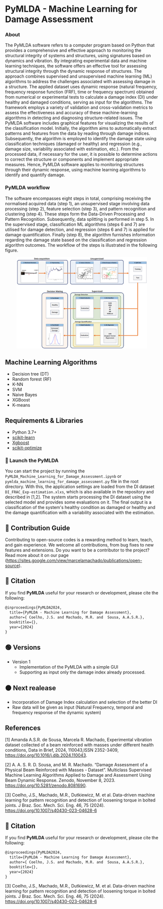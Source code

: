 # PyMLDA - Machine Learning for Damage Assessment

### About
The PyMLDA software refers to a computer program based on Python that provides a comprehensive and effective approach to monitoring the structural integrity of systems and structures, using signatures based on dynamics and vibration. By integrating experimental data and machine learning techniques, the software offers an effective tool for assessing structural integrity through the dynamic response of structures. The approach combines supervised and unsupervised machine learning (ML) algorithms to address the challenges associated with assessing damage in a structure.
The applied dataset uses dynamic response (natural frequency, frequency response function (FRF), time or frequency spectrum) obtained from numerical or experimental tests to calculate a damage index (DI) under healthy and damaged conditions, serving as input for the algorithms. The framework employs a variety of validation and cross-validation metrics to assess the effectiveness and accuracy of these machine-learning algorithms in detecting and diagnosing structure-related issues. The PyMLDA software includes graphical features for visualizing the results of the classification model.
Initially, the algorithm aims to automatically extract patterns and features from the data by reading through damage indices. Subsequently, the algorithm is employed to identify the damage state using classification techniques (damaged or healthy) and regression (e.g., damage size, variability associated with estimation, etc.).
From the processed data, if necessary for the user, it is possible to determine actions to correct the structure or components and implement appropriate measures. Hence, PyMLDA software applies to monitoring structures through their dynamic response, using machine learning algorithms to identify and quantify damage.

### PyMLDA workflow

The software encompasses eight steps in total, comprising receiving the normalised acquired data (step 1), an unsupervised stage involving data processing (step 2), feature selection (step 3), and pattern recognition and clustering (step 4). These steps form the Data-Driven Processing and Pattern Recognition. Subsequently, data splitting is performed in step 5. In the supervised stage, classification ML algorithms (steps 6 and 7) are utilised for damage detection, and regression (steps 6 and 7) is applied for damage quantification. Finally (step 8), the algorithm furnishes information regarding the damage state based on the classification and regression algorithm outcomes. The workflow of the steps is illustrated in the following figure. 
<p align="center">
  <img src="ProcessML_PR_SHM.png" width="85%">
</p>

## Machine Learning Algorithms  
* Decision tree (DT)
* Random forest (RF)
* K-NN
* SVM
* Naive Bayes
* XGBoost  
* K-means

## Requirements & Libraries  
* Python 3.7+ 
* [scikit-learn](https://scikit-learn.org/stable/)  
* [Xgboost](https://xgboost.readthedocs.io/en/latest/python/python_intro.html)
* [scikit-optimize](https://github.com/scikit-optimize/scikit-optimize)  


### 🚀 Launch the PyMLDA

You can start the project by running the `PyMLDA_Machine_Learning_for_Damage_Assessment.ipynb` or `pymlda_machine_learning_for_damage_assessment.py` file in the root directory. With this, the application settings are loaded from the DI dataset `DI_FRAC_Exp-estimation.xlxs`, which is also available in the repository and described in [1,2]. The system starts processing the DI dataset using the selected model and provides some evaluations on it. The final output is a classification of the system's healthy condition as damaged or healthy and the damage quantification with a variability associated with the estimation.


## 🧩 Contribution Guide

Contributing to open-source codes is a rewarding method to learn, teach, and gain experience. We welcome all contributions, from bug fixes to new features and extensions. Do you want to be a contributor to the project? Read more about it on our page (https://sites.google.com/view/marcelamachado/publications/open-source).


## 📝 Citation

If you find **PyMLDA** useful for your research or development, please cite the  following:

```
@inproceedings{PyMLDA2024,
  title={PyMLDA - Machine Learning for Damage Assessment},
  author={ Coelho, J.S. and Machado, M.R. and  Sousa, A.A.S.R.},
  booktitle={},
  year={2024}
}
```

## 🟢 Versions
- Version 1
  - Implementation of the PyMLDA with a simple GUI
  - Supporting as input only the damage index already processed. 


## 🟠 Next realease

- Incorporation of Damage Index calculation and selection of the better DI
- Raw data will be given as input (Natural Frequency, temporal and frequency response of the dynamic system)


##  References

[1] Amanda A.S.R. de Sousa, Marcela R. Machado, Experimental vibration dataset collected of a beam reinforced with masses under different health conditions, Data in Brief, 2024, 110043,ISSN 2352-3409,
https://doi.org/10.1016/j.dib.2024.110043.

[2] A. A. S. R. D. Sousa, and M. R. Machado. “Damage Assessment of a Physical Beam Reinforced with Masses - Dataset”. Multiclass Supervised Machine Learning Algorithms Applied to Damage and Assessment Using Beam Dynamic Response. Zenodo, November 8, 2023. https://doi.org/10.5281/zenodo.8081690.

[3] Coelho, J.S., Machado, M.R., Dutkiewicz, M. et al. Data-driven machine learning for pattern recognition and detection of loosening torque in bolted joints. J Braz. Soc. Mech. Sci. Eng. 46, 75 (2024). https://doi.org/10.1007/s40430-023-04628-6

## 📝 Citation

If you find **PyMLDA** useful for your research or development, please cite the  following:

```
@inproceedings{PyMLDA2024,
  title={PyMLDA - Machine Learning for Damage Assessment},
  author={ Coelho, J.S. and Machado, M.R. and  Sousa, A.A.S.R.},
  booktitle={},
  year={2024}
}
```
[3] Coelho, J.S., Machado, M.R., Dutkiewicz, M. et al. Data-driven machine learning for pattern recognition and detection of loosening torque in bolted joints. J Braz. Soc. Mech. Sci. Eng. 46, 75 (2024). https://doi.org/10.1007/s40430-023-04628-6
